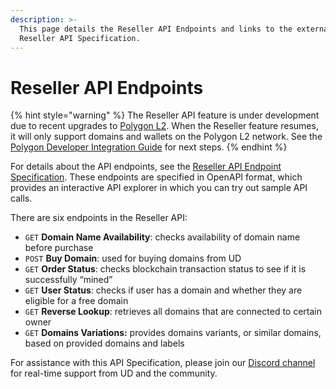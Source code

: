```yaml
---
description: >-
  This page details the Reseller API Endpoints and links to the external
  Reseller API Specification.
---
```


# Reseller API Endpoints

{% hint style="warning" %}
The Reseller API feature is under development due to recent upgrades to [Polygon L2](../polygon-l2-network/polygon-high-level-overview.md). When the Reseller feature resumes, it will only support domains and wallets on the Polygon L2 network. See the [Polygon Developer Integration Guide](../polygon-l2-network/polygon-developer-integration.md) for next steps.
{% endhint %}

For details about the API endpoints, see the [Reseller API Endpoint Specification](https://apidocs.unstoppabledomains.com/#tag/reseller). These endpoints are specified in OpenAPI format, which provides an interactive API explorer in which you can try out sample API calls.

There are six endpoints in the Reseller API:

* `GET` **Domain Name Availability**: checks availability of domain name before purchase
* `POST` **Buy Domain**: used for buying domains from UD
* `GET` **Order Status**: checks blockchain transaction status to see if it is successfully “mined”
* `GET` **User Status**: checks if user has a domain and whether they are eligible for a free domain
* `GET` **Reverse Lookup**: retrieves all domains that are connected to certain owner
* `GET` **Domains Variations:** provides domains variants, or similar domains, based on provided domains and labels

For assistance with this API Specification, please join our [Discord channel](https://discord.gg/b6ZVxSZ9Hn) for real-time support from UD and the community.
